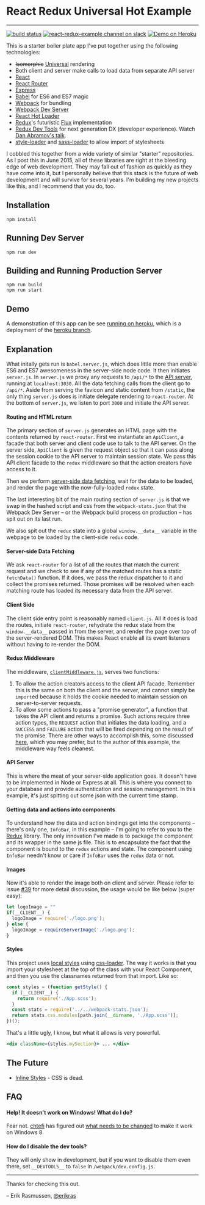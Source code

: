 # React Redux Universal Hot Example
---
[![build status](https://img.shields.io/travis/erikras/react-redux-universal-hot-example/master.svg?style=flat-square)](https://travis-ci.org/erikras/react-redux-universal-hot-example)
[![react-redux-example channel on slack](https://img.shields.io/badge/slack-react--redux--example%40reactiflux-blue.svg)](http://www.reactiflux.com)
[![Demo on Heroku](https://img.shields.io/badge/demo-heroku-lightgrey.png)](https://react-redux.herokuapp.com)

This is a starter boiler plate app I've put together using the following technologies:

* ~~Isomorphic~~ [Universal](https://medium.com/@mjackson/universal-javascript-4761051b7ae9) rendering
* Both client and server make calls to load data from separate API server
* [React](https://github.com/facebook/react)
* [React Router](https://github.com/rackt/react-router)
* [Express](http://expressjs.com)
* [Babel](http://babeljs.io) for ES6 and ES7 magic
* [Webpack](http://webpack.github.io) for bundling
* [Webpack Dev Server](http://webpack.github.io/docs/webpack-dev-server.html)
* [React Hot Loader](https://github.com/gaearon/react-hot-loader)
* [Redux](https://github.com/gaearon/redux)'s futuristic [Flux](https://facebook.github.io/react/blog/2014/05/06/flux.html) implementation
* [Redux Dev Tools](https://github.com/gaearon/redux-devtools) for next generation DX (developer experience). Watch [Dan Abramov's talk](https://www.youtube.com/watch?v=xsSnOQynTHs).
* [style-loader](https://github.com/webpack/style-loader) and [sass-loader](https://github.com/jtangelder/sass-loader) to allow import of stylesheets

I cobbled this together from a wide variety of similar "starter" repositories. As I post this in June 2015, all of these libraries are right at the bleeding edge of web development. They may fall out of fashion as quickly as they have come into it, but I personally believe that this stack is the future of web development and will survive for several years. I'm building my new projects like this, and I recommend that you do, too.

## Installation

```
npm install
```

## Running Dev Server

```
npm run dev
```

## Building and Running Production Server

```
npm run build
npm run start
```

## Demo

A demonstration of this app can be see [running on heroku](https://react-redux.herokuapp.com), which is a deployment of the [heroku branch](https://github.com/erikras/react-redux-universal-hot-example/tree/heroku).

## Explanation

What initally gets run is `babel.server.js`, which does little more than enable ES6 and ES7 awesomeness in the server-side node code. It then initiates `server.js`. In `server.js` we proxy any requests to `/api/*` to the [API server](#api-server), running at `localhost:3030`. All the data fetching calls from the client go to `/api/*`. Aside from serving the favicon and static content from `/static`, the only thing `server.js` does is initiate delegate rendering to `react-router`. At the bottom of `server.js`, we listen to port `3000` and initiate the API server.

#### Routing and HTML return

The primary section of `server.js` generates an HTML page with the contents returned by `react-router`. First we instantiate an `ApiClient`, a facade that both server and client code use to talk to the API server. On the server side, `ApiClient` is given the request object so that it can pass along the session cookie to the API server to maintain session state. We pass this API client facade to the `redux` middleware so that the action creators have access to it.

Then we perform [server-side data fetching](#server-side-data-fetching), wait for the data to be loaded, and render the page with the now-fully-loaded `redux` state.

The last interesting bit of the main routing section of `server.js` is that we swap in the hashed script and css from the `webpack-stats.json` that the Webpack Dev Server – or the Webpack build process on production – has spit out on its last run.

We also spit out the `redux` state into a global `window.__data__` variable in the webpage to be loaded by the client-side `redux` code.

#### Server-side Data Fetching

We ask `react-router` for a list of all the routes that match the current request and we check to see if any of the matched routes has a static `fetchData()` function. If it does, we pass the redux dispatcher to it and collect the promises returned. Those promises will be resolved when each matching route has loaded its necessary data from the API server.

#### Client Side

The client side entry point is reasonably named `client.js`. All it does is load the routes, initiate `react-router`, rehydrate the redux state from the `window.__data__` passed in from the server, and render the page over top of the server-rendered DOM. This makes React enable all its event listeners without having to re-render the DOM.

#### Redux Middleware

The middleware, [`clientMiddleware.js`](https://github.com/erikras/react-redux-universal-hot-example/blob/master/src/redux/clientMiddleware.js), serves two functions:

1. To allow the action creators access to the client API facade. Remember this is the same on both the client and the server, and cannot simply be `import`ed because it holds the cookie needed to maintain session on server-to-server requests.
2. To allow some actions to pass a "promise generator", a function that takes the API client and returns a promise. Such actions require three action types, the `REQUEST` action that initiates the data loading, and a `SUCCESS` and `FAILURE` action that will be fired depending on the result of the promise. There are other ways to accomplish this, some discussed [here](https://github.com/gaearon/redux/issues/99), which you may prefer, but to the author of this example, the middleware way feels cleanest.

#### API Server

This is where the meat of your server-side application goes. It doesn't have to be implemented in Node or Express at all. This is where you connect to your database and provide authentication and session management. In this example, it's just spitting out some json with the current time stamp.

#### Getting data and actions into components

To understand how the data and action bindings get into the components – there's only one, `InfoBar`, in this example – I'm going to refer to you to the [Redux](https://github.com/gaearon/redux) library. The only innovation I've made is to package the component and its wrapper in the same js file. This is to encapsulate the fact that the component is bound to the `redux` actions and state. The component using `InfoBar` needn't know or care if `InfoBar` uses the `redux` data or not.

#### Images

Now it's able to render the image both on client and server. Please refer to issue [#39](https://github.com/erikras/react-redux-universal-hot-example/issues/39) for more detail discussion, the usage would be like below (super easy):

```javascript
let logoImage = ""
if(__CLIENT__) {
  logoImage = require('./logo.png');
} else {
  logoImage = requireServerImage('./logo.png');
}
```

#### Styles

This project uses [local styles](https://medium.com/seek-ui-engineering/the-end-of-global-css-90d2a4a06284) using [css-loader](https://github.com/webpack/css-loader). The way it works is that you import your stylesheet at the top of the class with your React Component, and then you use the classnames returned from that import. Like so:

```javascript
const styles = (function getStyle() {
  if (__CLIENT__) {
    return require('./App.scss');
  }
  const stats = require('../../webpack-stats.json');
  return stats.css.modules[path.join(__dirname, './App.scss')];
})();
```

That's a little ugly, I know, but what it allows is very powerful.

```jsx
<div className={styles.mySection}> ... </div>
```

## The Future

* [Inline Styles](docs/InlineStyles.md) - CSS is dead.

## FAQ

#### Help! It doesn't work on Windows! What do I do?

Fear not. [chtefi](https://github.com/chtefi) has figured out [what needs to be changed](https://github.com/erikras/react-redux-universal-hot-example/pull/21/files) to make it work on Windows 8.

#### How do I disable the dev tools?

They will only show in development, but if you want to disable them even there, set `__DEVTOOLS__` to `false` in `/webpack/dev.config.js`.

---
Thanks for checking this out.

– Erik Rasmussen, [@erikras](https://twitter.com/erikras)
